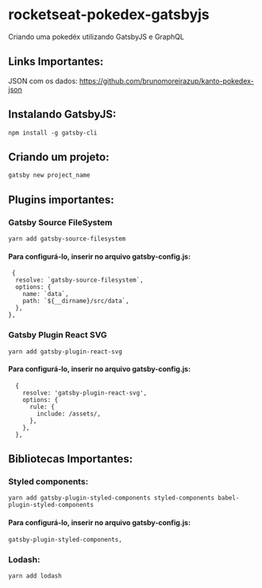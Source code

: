 # rocketseat-pokedex-gatsbyjs
Criando uma pokedéx utilizando GatsbyJS e GraphQL

## Links Importantes:

JSON com os dados: https://github.com/brunomoreirazup/kanto-pokedex-json

## Instalando GatsbyJS:
  ```
  npm install -g gatsby-cli
  ```

## Criando um projeto:
 ```
 gatsby new project_name
 ```
 
## Plugins importantes:

### Gatsby Source FileSystem
  ```
  yarn add gatsby-source-filesystem
  ```

#### Para configurá-lo, inserir no arquivo gatsby-config.js:
  ```
   {
    resolve: `gatsby-source-filesystem`,
    options: {
      name: `data`,
      path: `${__dirname}/src/data`,
    },
  },
```

### Gatsby Plugin React SVG
  ```
  yarn add gatsby-plugin-react-svg 
  ```

#### Para configurá-lo, inserir no arquivo gatsby-config.js:
  ```
    {
      resolve: 'gatsby-plugin-react-svg',
      options: {
        rule: {
          include: /assets/,
        },
      },
    },
```

## Bibliotecas Importantes:

### Styled components:
  ```
  yarn add gatsby-plugin-styled-components styled-components babel-plugin-styled-components
  ```

#### Para configurá-lo, inserir no arquivo gatsby-config.js:
  ```
  gatsby-plugin-styled-components,
  ```

### Lodash:
  ```
  yarn add lodash
  ```
  

